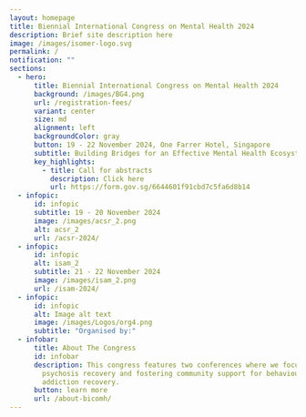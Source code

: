 ```yaml
---
layout: homepage
title: Biennial International Congress on Mental Health 2024
description: Brief site description here
image: /images/isomer-logo.svg
permalink: /
notification: ""
sections:
  - hero:
      title: Biennial International Congress on Mental Health 2024
      background: /images/BG4.png
      url: /registration-fees/
      variant: center
      size: md
      alignment: left
      backgroundColor: gray
      button: 19 - 22 November 2024, One Farrer Hotel, Singapore
      subtitle: Building Bridges for an Effective Mental Health Ecosystem
      key_highlights:
        - title: Call for abstracts
          description: Click here
          url: https://form.gov.sg/6644601f91cbd7c5fa6d8b14
  - infopic:
      id: infopic
      subtitle: 19 - 20 November 2024
      image: /images/acsr_2.png
      alt: acsr_2
      url: /acsr-2024/
  - infopic:
      id: infopic
      alt: isam_2
      subtitle: 21 - 22 November 2024
      image: /images/isam_2.png
      url: /isam-2024/
  - infopic:
      id: infopic
      alt: Image alt text
      image: /images/Logos/org4.png
      subtitle: "Organised by:"
  - infobar:
      title: About The Congress
      id: infobar
      description: This congress features two conferences where we focus on optimising
        psychosis recovery and fostering community support for behavioural
        addiction recovery.
      button: learn more
      url: /about-bicomh/
---
```

